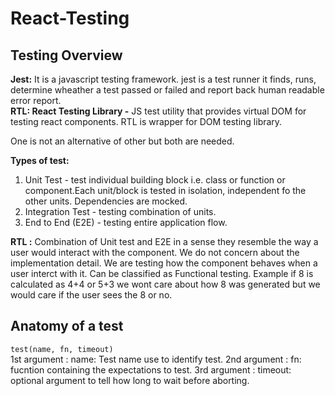 # React-Testing

## Testing Overview
**Jest:**  It is a javascript testing framework. jest is a test runner it finds, runs, determine wheather a test passed or failed and report back human readable error report.   
**RTL: React Testing Library -** JS test utility that provides virtual DOM for testing react components. RTL is wrapper for DOM testing library.   

One is not an alternative of other but both are needed.   

**Types of test:**   
1. Unit Test - test individual building block i.e. class or function or component.Each unit/block is tested in isolation, independent fo the other units. Dependencies are mocked.    
2. Integration Test - testing combination of units.   
3. End to End (E2E) - testing entire application flow.   

**RTL :** Combination of Unit test and E2E in a sense they resemble the way a user would interact with the component. We do not concern about the implementation detail. We are testing how the component behaves when a user interct with it. Can be classified as Functional testing. Example if 8 is calculated as 4+4 or 5+3 we wont care about how 8 was generated but we would care if the user sees the 8 or no.   

## Anatomy of a test
`test(name, fn, timeout)`   
1st argument : name: Test name use to identify test.
2nd argument : fn: fucntion containing the expectations to test.
3rd argument : timeout: optional argument to tell how long to wait before aborting.
